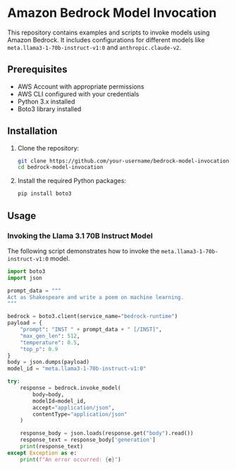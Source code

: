 # Amazon Bedrock Model Invocation

This repository contains examples and scripts to invoke models using Amazon Bedrock. It includes configurations for different models like `meta.llama3-1-70b-instruct-v1:0` and `anthropic.claude-v2`.

## Prerequisites

- AWS Account with appropriate permissions
- AWS CLI configured with your credentials
- Python 3.x installed
- Boto3 library installed

## Installation

1. Clone the repository:
    ```sh
    git clone https://github.com/your-username/bedrock-model-invocation.git
    cd bedrock-model-invocation
    ```

2. Install the required Python packages:
    ```sh
    pip install boto3
    ```

## Usage

### Invoking the Llama 3.1 70B Instruct Model

The following script demonstrates how to invoke the `meta.llama3-1-70b-instruct-v1:0` model.

```python
import boto3
import json

prompt_data = """
Act as Shakespeare and write a poem on machine learning.
"""

bedrock = boto3.client(service_name="bedrock-runtime")
payload = {
    "prompt": "INST " + prompt_data + " [/INST]",
    "max_gen_len": 512,
    "temperature": 0.5,
    "top_p": 0.9
}
body = json.dumps(payload)
model_id = "meta.llama3-1-70b-instruct-v1:0"

try:
    response = bedrock.invoke_model(
        body=body,
        modelId=model_id,
        accept="application/json",
        contentType="application/json"
    )

    response_body = json.loads(response.get("body").read())
    response_text = response_body['generation']
    print(response_text)
except Exception as e:
    print(f"An error occurred: {e}")
